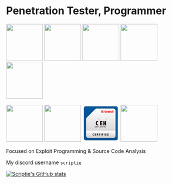 # Penetration Tester, Programmer

<p align="left">
 <img src="https://api.accredible.com/v1/frontend/credential_website_embed_image/badge/78988946" width="100" height="100"/>
 <img src="https://www.offsec.com/_astro/OSWE.DI54Eyvq_Zo5ESJ.svg" width="100" height="100"/>
 <img src="https://www.offsec.com/_astro/OSWP.B_vGDtA8_Zbgxtu.svg" width="100" height="100"/>
 <img src="https://images.credly.com/size/340x340/images/e63aa507-b974-4e67-bae6-1e425f6e2a99/image.png" width="100" height="100"/>
 <img src="https://images.credly.com/size/680x680/images/24af3283-ed59-422b-a29c-c274b4df55d8/image.png" width="100" height="100"/>
 <div>
 <img src="https://import.cdn.thinkific.com/584845%2Fcustom_site_themes%2Fid%2Fl9ahAOg5S4iWGIYX65z6_zp-coin-red.png?width=600" width="100" height="100"/> 
 <img src="https://certifications.tcm-sec.com/wp-content/uploads/2023/02/PNPT-certification.webp" width="100" height="100"/>
 <img src="images/CEH_2E345519D3F7.png?raw=true" width="100" height="100"/>
  <img src="https://johnjhacking.com/uploads/cehmaster_5fb43496785f-002.png" width="100" height="100"/>
</p>

Focused on Exploit Programming & Source Code Analysis 

My discord username `scriptie`

[![Scriptie's GitHub stats](https://github-readme-stats.vercel.app/api?username=scr1ptie&show_icons=true&theme=radical)](https://github.com/scr1ptie/github-readme-stats)

